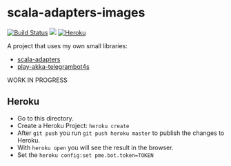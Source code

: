 # scala-adapters-images
[![Build Status](https://travis-ci.org/pme123/scala-adapters-images.svg?branch=master)](https://travis-ci.org/pme123/scala-adapters-images)
[![](https://jitpack.io/v/pme123/scala-adapters-images.svg)](https://jitpack.io/#pme123/scala-adapters-images)
[![Heroku](http://heroku-badge.herokuapp.com/?app=quiet-wave-78301)](https://quiet-wave-78301.herokuapp.com)

A project that uses my own small libraries:
* [scala-adapters](https://github.com/pme123/scala-adapters)
* [play-akka-telegrambot4s](https://github.com/pme123/play-akka-telegrambot4s)

WORK IN PROGRESS

## Heroku
 - Go to this directory.
 - Create a Heroku Project: `heroku create`
 - After `git push` you run `git push heroku master` to publish the changes to Heroku.
 - With `heroku open` you will see the result in the browser.
 - Set the `heroku config:set pme.bot.token=TOKEN`